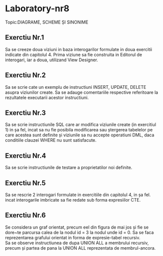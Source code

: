 # Laboratory-nr8
Topic:DIAGRAME, SCHEME ȘI SINONIME
## Exerctiu Nr.1
Sa se creeze doua viziuni in baza interogarilor formulate in doua exercitii indicate din capitolul
4. Prima viziune sa fie construita in Editorul de interogari, iar a doua, utilizand View
Designer.


## Exerctiu Nr.2
Sa se scrie cate un exemplu de instructiuni INSERT, UPDATE, DELETE asupra viziunilor
create. Sa se adauge comentariile respective referitoare la rezultatele executarii acestor
instructiuni.

## Exerctiu Nr.3
Sa se scrie instructiunile SQL care ar modifica viziunile create (in exercitiul 1) in șa fel, incat
sa nu fie posibila modificarea sau ștergerea tabelelor pe care acestea sunt definite și viziunile
sa nu accepte operatiuni DML, daca conditiile clauzei WHERE nu sunt satisfacute.

## Exerctiu Nr.4
Sa se scrie instructiunile de testare a proprietatilor noi definite.

## Exerctiu Nr.5
Sa se rescrie 2 interogari formulate in exercitiile din capitolul 4, in șa fel. incat interogarile
imbricate sa fie redate sub forma expresiilor CTE.

## Exerctiu Nr.6
Se considera un graf orientat, precum eel din figura de mai jos și fie se dore~te parcursa calea
de la nodul id = 3 la nodul unde id = 0. Sa se faca reprezentarea grafului orientat in forma de
expresie-tabel recursiv.<br>
Sa se observe instructiunea de dupa UNION ALL a membrului recursiv, precum și partea de
pana la UNION ALL reprezentata de membrul-ancora.







